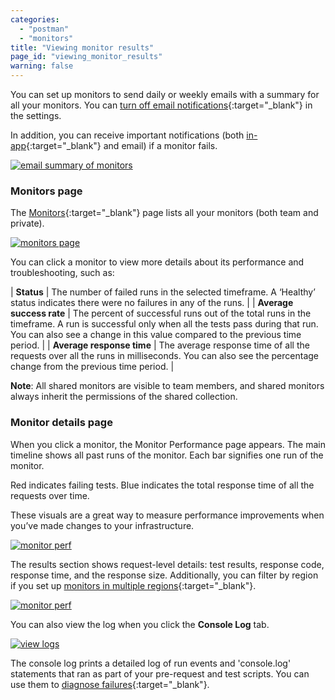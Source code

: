 ```yaml
---
categories:
  - "postman"
  - "monitors"
title: "Viewing monitor results"
page_id: "viewing_monitor_results"
warning: false
---
```


You can set up monitors to send daily or weekly emails with a summary for all your monitors. You can [turn off email notifications](/docs/postman/monitors/setting_up_monitor){:target="_blank"} in the settings. 

In addition, you can receive important notifications (both [in-app](/docs/postman/notifications){:target="_blank"} and email) if a monitor fails.

[![email summary of monitors](https://s3.amazonaws.com/postman-static-getpostman-com/postman-docs/monitoring-email-results1.png)](https://s3.amazonaws.com/postman-static-getpostman-com/postman-docs/monitoring-email-results1.png)

### Monitors page

The [Monitors](https://monitor.getpostman.com/){:target="_blank"} page lists all your monitors (both team and private). 

[![monitors page](https://s3.amazonaws.com/postman-static-getpostman-com/postman-docs/WS-monitoring-results-page.png)](https://s3.amazonaws.com/postman-static-getpostman-com/postman-docs/WS-monitoring-results-page.png)

You can click a monitor to view more details about its performance and troubleshooting, such as:

| **Status** | The number of failed runs in the selected timeframe. A ‘Healthy’ status indicates there were no failures in any of the runs. |
| **Average success rate** | The percent of successful runs out of the total runs in the timeframe. A run is successful only when all the tests pass during that run. You can also see a change in this value compared to the previous time period. |
| **Average response time** | The average response time of all the requests over all the runs in milliseconds. You can also see the percentage change from the previous time period. |

**Note**: All shared monitors are visible to team members, and shared monitors always inherit the permissions of the shared collection.

### Monitor details page

When you click a monitor, the Monitor Performance page appears. The main timeline shows all past runs of the monitor. Each bar signifies one run of the monitor. 

Red indicates failing tests. Blue indicates the total response time of all the requests over time. 

These visuals are a great way to measure performance improvements when you’ve made changes to your infrastructure.

[![monitor perf](https://s3.amazonaws.com/postman-static-getpostman-com/postman-docs/WS-monitor-perf-page.png)](https://s3.amazonaws.com/postman-static-getpostman-com/postman-docs/WS-monitor-perf-page.png)

The results section shows request-level details: test results, response code, response time, and the response size. Additionally, you can filter by region if you set up [monitors in multiple regions](/docs/postman/monitors/intro_monitors#monitoring-resources-in-multiple-regions){:target="_blank"}.

[![monitor perf](https://s3.amazonaws.com/postman-static-getpostman-com/postman-docs/WS-monitor-results.png)](
https://s3.amazonaws.com/postman-static-getpostman-com/postman-docs/WS-monitor-results.png)

You can also view the log when you click the **Console Log** tab.

[![view logs](https://s3.amazonaws.com/postman-static-getpostman-com/postman-docs/59042622.png)](https://s3.amazonaws.com/postman-static-getpostman-com/postman-docs/59042622.png)

The console log prints a detailed log of run events and 'console.log' statements that ran as part of your pre-request and test scripts. You can use them to [diagnose failures](/docs/postman/monitors/troubleshooting_monitors){:target="_blank"}.
